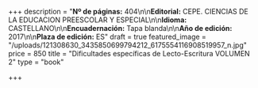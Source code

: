 +++
description = "**Nº de páginas:** 404\n\n**Editorial:** CEPE. CIENCIAS DE LA EDUCACION PREESCOLAR Y ESPECIAL\n\n**Idioma:** CASTELLANO\n\n**Encuadernación:** Tapa blanda\n\n**Año de edición:** 2017\n\n**Plaza de edición:** ES"
draft = true
featured_image = "/uploads/121308630_3435850699794212_6175554116908519957_n.jpg"
price = 850
title = "Dificultades específicas de Lecto-Escritura VOLUMEN 2"
type = "book"

+++
